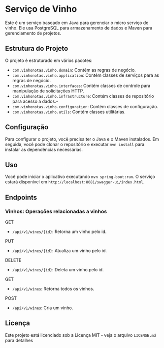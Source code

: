 # Serviço de Vinho

Este é um serviço baseado em Java para gerenciar o micro serviço de vinho. Ele usa PostgreSQL para armazenamento de dados e Maven para gerenciamento de projetos.

## Estrutura do Projeto

O projeto é estruturado em vários pacotes:
- `com.vinhonotas.vinho.domain`: Contém as regras de negócio.
- `com.vinhonotas.vinho.application`: Contém classes de serviços para as regras de negócio.
- `com.vinhonotas.vinho.interfaces`: Contém classes de controle para manipulação de solicitações HTTP.
- `com.vinhonotas.vinho.infrastructure`: Contém classes de repositório para acesso a dados.-
- `com.vinhonotas.vinho.configuration`: Contém classes de configuração.
- `com.vinhonotas.vinho.utils`: Contém classes utilitárias.

## Configuração

Para configurar o projeto, você precisa ter o Java e o Maven instalados. Em seguida, você pode clonar o repositório e executar `mvn install` para instalar as dependências necessárias.

## Uso

Você pode iniciar o aplicativo executando `mvn spring-boot:run`. O serviço estará disponível em `http://localhost:8081/swagger-ui/index.html`.

## Endpoints

### Vinhos: Operações relacionadas a vinhos

GET
- `/api/v1/wines/{id}`: Retorna um vinho pelo id.

PUT
- `/api/v1/wines/{id}`: Atualiza um vinho pelo id.

DELETE
- `/api/v1/wines/{id}`: Deleta um vinho pelo id.

GET
- `/api/v1/wines`: Retorna todos os vinhos.

POST
- `/api/v1/wines`: Cria um vinho.

## Licença

Este projeto está licenciado sob a Licença MIT - veja o arquivo `LICENSE.md` para detalhes